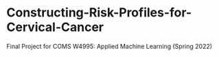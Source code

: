 # Constructing-Risk-Profiles-for-Cervical-Cancer

Final Project for COMS W4995: Applied Machine Learning (Spring 2022)